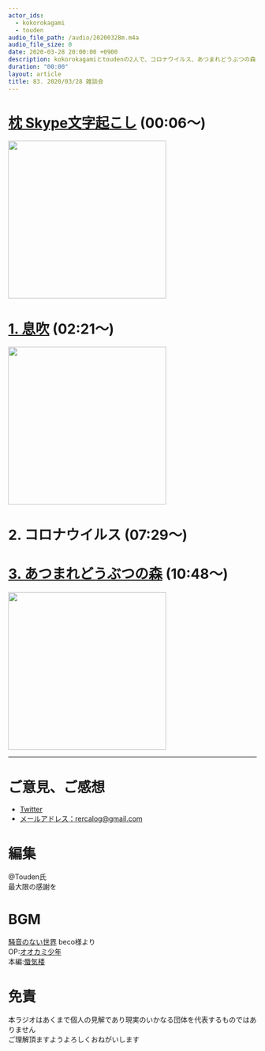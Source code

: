 ```yaml
---
actor_ids:
  - kokorokagami
  - touden
audio_file_path: /audio/20200328m.m4a
audio_file_size: 0
date: 2020-03-28 20:00:00 +0900
description: kokorokagamiとtoudenの2人で、コロナウイルス、あつまれどうぶつの森 などについて話しました。
duration: "00:00"
layout: article
title: 83. 2020/03/28 雑談会
---
```


# [枕 Skype文字起こし](https://support.skype.com/ja/faq/FA34877/skype-tong-hua-zhong-niraibu-kiyapushiyonoyobizi-mu-woyou-xiao-nisurufang-fa-wojiao-etekudasai) (00:06～)

[<img src="https://forest.watch.impress.co.jp/img/wf/docs/1156/466/image1_s.jpg" width="320dp">](https://forest.watch.impress.co.jp/docs/news/1156466.html)  

# [1. 息吹](https://www.amazon.co.jp/dp/B0823T8D4K) (02:21～)

[<img src="https://m.media-amazon.com/images/I/51kV4fmbdmL.jpg" width="320dp">](https://www.amazon.co.jp/dp/B0823T8D4K)  

# 2. コロナウイルス (07:29～)

# [3. あつまれどうぶつの森](https://www.nintendo.co.jp/switch/acbaa/index.html) (10:48～)

[<img src="https://www.nintendo.co.jp/switch/acbaa/assets/images/top/visual_logo__sp.png" width="320dp">](https://www.nintendo.co.jp/switch/acbaa/index.html)  

___

# ご意見、ご感想
- [Twitter](https://twitter.com/recalog1)
- [メールアドレス：rercalog@gmail.com](rercalog@gmail.com)

# 編集

@Touden氏  
最大限の感謝を  

# BGM

[騒音のない世界](http://noiselessworld.net/) beco様より  
OP:[オオカミ少年](https://soundcloud.com/baron1_3/wolfboy)  
本編:[蜃気楼](https://soundcloud.com/baron1_3/shinkirou)  

# 免責

本ラジオはあくまで個人の見解であり現実のいかなる団体を代表するものではありません  
ご理解頂ますようよろしくおねがいします  